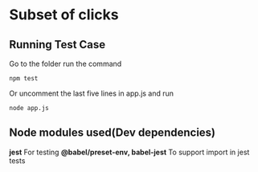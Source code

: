 # Subset of clicks

## Running Test Case
Go to the folder run the command

```
npm test
```

Or uncomment the last five lines in app.js and run
```
node app.js
```


## Node modules used(Dev dependencies)
**jest**
For testing
**@babel/preset-env, babel-jest**
To support import in jest tests